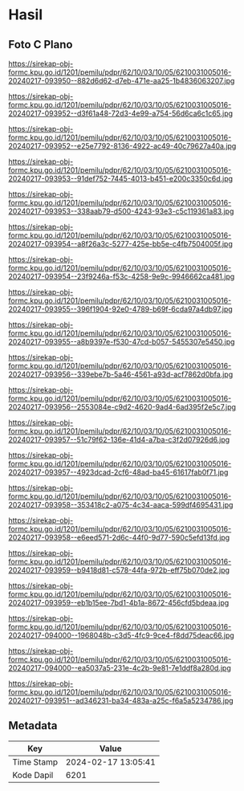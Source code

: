 # Hasil

## Foto C Plano

https://sirekap-obj-formc.kpu.go.id/1201/pemilu/pdpr/62/10/03/10/05/6210031005016-20240217-093950--882d6d62-d7eb-471e-aa25-1b4836063207.jpg

https://sirekap-obj-formc.kpu.go.id/1201/pemilu/pdpr/62/10/03/10/05/6210031005016-20240217-093952--d3f61a48-72d3-4e99-a754-56d6ca6c1c65.jpg

https://sirekap-obj-formc.kpu.go.id/1201/pemilu/pdpr/62/10/03/10/05/6210031005016-20240217-093952--e25e7792-8136-4922-ac49-40c79627a40a.jpg

https://sirekap-obj-formc.kpu.go.id/1201/pemilu/pdpr/62/10/03/10/05/6210031005016-20240217-093953--91def752-7445-4013-b451-e200c3350c6d.jpg

https://sirekap-obj-formc.kpu.go.id/1201/pemilu/pdpr/62/10/03/10/05/6210031005016-20240217-093953--338aab79-d500-4243-93e3-c5c119361a83.jpg

https://sirekap-obj-formc.kpu.go.id/1201/pemilu/pdpr/62/10/03/10/05/6210031005016-20240217-093954--a8f26a3c-5277-425e-bb5e-c4fb7504005f.jpg

https://sirekap-obj-formc.kpu.go.id/1201/pemilu/pdpr/62/10/03/10/05/6210031005016-20240217-093954--23f9246a-f53c-4258-9e9c-9946662ca481.jpg

https://sirekap-obj-formc.kpu.go.id/1201/pemilu/pdpr/62/10/03/10/05/6210031005016-20240217-093955--396f1904-92e0-4789-b69f-6cda97a4db97.jpg

https://sirekap-obj-formc.kpu.go.id/1201/pemilu/pdpr/62/10/03/10/05/6210031005016-20240217-093955--a8b9397e-f530-47cd-b057-5455307e5450.jpg

https://sirekap-obj-formc.kpu.go.id/1201/pemilu/pdpr/62/10/03/10/05/6210031005016-20240217-093956--339ebe7b-5a46-4561-a93d-acf7862d0bfa.jpg

https://sirekap-obj-formc.kpu.go.id/1201/pemilu/pdpr/62/10/03/10/05/6210031005016-20240217-093956--2553084e-c9d2-4620-9ad4-6ad395f2e5c7.jpg

https://sirekap-obj-formc.kpu.go.id/1201/pemilu/pdpr/62/10/03/10/05/6210031005016-20240217-093957--51c79f62-136e-41d4-a7ba-c3f2d07926d6.jpg

https://sirekap-obj-formc.kpu.go.id/1201/pemilu/pdpr/62/10/03/10/05/6210031005016-20240217-093957--4923dcad-2cf6-48ad-ba45-61617fab0f71.jpg

https://sirekap-obj-formc.kpu.go.id/1201/pemilu/pdpr/62/10/03/10/05/6210031005016-20240217-093958--353418c2-a075-4c34-aaca-599df4695431.jpg

https://sirekap-obj-formc.kpu.go.id/1201/pemilu/pdpr/62/10/03/10/05/6210031005016-20240217-093958--e6eed571-2d6c-44f0-9d77-590c5efd13fd.jpg

https://sirekap-obj-formc.kpu.go.id/1201/pemilu/pdpr/62/10/03/10/05/6210031005016-20240217-093959--b9418d81-c578-44fa-972b-eff75b070de2.jpg

https://sirekap-obj-formc.kpu.go.id/1201/pemilu/pdpr/62/10/03/10/05/6210031005016-20240217-093959--eb1b15ee-7bd1-4b1a-8672-456cfd5bdeaa.jpg

https://sirekap-obj-formc.kpu.go.id/1201/pemilu/pdpr/62/10/03/10/05/6210031005016-20240217-094000--1968048b-c3d5-4fc9-9ce4-f8dd75deac66.jpg

https://sirekap-obj-formc.kpu.go.id/1201/pemilu/pdpr/62/10/03/10/05/6210031005016-20240217-094000--ea5037a5-231e-4c2b-9e81-7e1ddf8a280d.jpg

https://sirekap-obj-formc.kpu.go.id/1201/pemilu/pdpr/62/10/03/10/05/6210031005016-20240217-093951--ad346231-ba34-483a-a25c-f6a5a5234786.jpg


## Metadata

| Key        | Value               |
| ---------- | ------------------- |
| Time Stamp | 2024-02-17 13:05:41 |
| Kode Dapil | 6201                |



